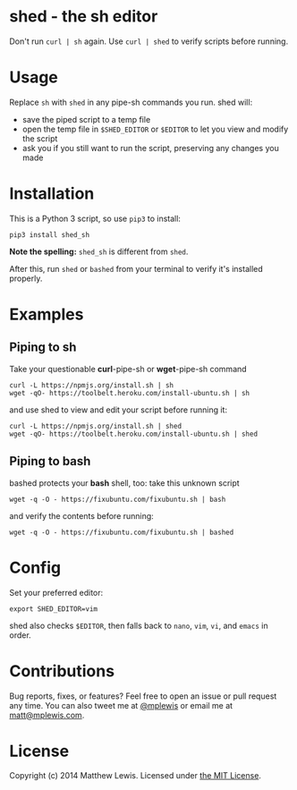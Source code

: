 # shed - the sh editor

Don't run `curl | sh` again. Use `curl | shed` to verify scripts before running.

# Usage

Replace `sh` with `shed` in any pipe-sh commands you run. shed will:

* save the piped script to a temp file
* open the temp file in `$SHED_EDITOR` or `$EDITOR` to let you view and modify the script
* ask you if you still want to run the script, preserving any changes you made

# Installation

This is a Python 3 script, so use `pip3` to install:

```
pip3 install shed_sh
```

**Note the spelling:** `shed_sh` is different from `shed`.

After this, run `shed` or `bashed` from your terminal to verify it's installed properly.

# Examples

## Piping to sh

Take your questionable **curl**-pipe-sh or **wget**-pipe-sh command

```shell
curl -L https://npmjs.org/install.sh | sh
wget -qO- https://toolbelt.heroku.com/install-ubuntu.sh | sh
```

and use shed to view and edit your script before running it:

```shell
curl -L https://npmjs.org/install.sh | shed
wget -qO- https://toolbelt.heroku.com/install-ubuntu.sh | shed
```

## Piping to bash

bashed protects your **bash** shell, too: take this unknown script

```shell
wget -q -O - https://fixubuntu.com/fixubuntu.sh | bash
```

and verify the contents before running:

```shell
wget -q -O - https://fixubuntu.com/fixubuntu.sh | bashed
```

# Config

Set your preferred editor:

```
export SHED_EDITOR=vim
```

shed also checks `$EDITOR`, then falls back to `nano`, `vim`, `vi`, and `emacs` in order.

# Contributions

Bug reports, fixes, or features? Feel free to open an issue or pull request any time. You can also tweet me at [@mplewis](http://twitter.com/mplewis) or email me at [matt@mplewis.com](mailto:matt@mplewis.com).

# License

Copyright (c) 2014 Matthew Lewis. Licensed under [the MIT License](http://opensource.org/licenses/MIT).
